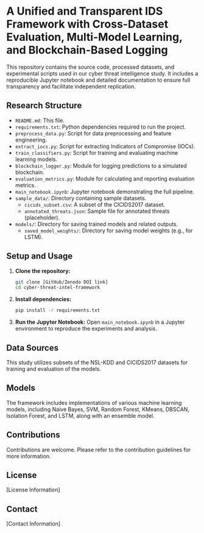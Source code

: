 # A Unified and Transparent IDS Framework with Cross-Dataset Evaluation, Multi-Model Learning, and Blockchain-Based Logging

This repository contains the source code, processed datasets, and experimental scripts used in our cyber threat intelligence study. It includes a reproducible Jupyter notebook and detailed documentation to ensure full transparency and facilitate independent replication.

## Research Structure

- `README.md`: This file.
- `requirements.txt`: Python dependencies required to run the project.
- `preprocess_data.py`: Script for data preprocessing and feature engineering.
- `extract_iocs.py`: Script for extracting Indicators of Compromise (IOCs).
- `train_classifiers.py`: Script for training and evaluating machine learning models.
- `blockchain_logger.py`: Module for logging predictions to a simulated blockchain.
- `evaluation_metrics.py`: Module for calculating and reporting evaluation metrics.
- `main_notebook.ipynb`: Jupyter notebook demonstrating the full pipeline.
- `sample_data/`: Directory containing sample datasets.
  - `cicids_subset.csv`: A subset of the CICIDS2017 dataset.
  - `annotated_threats.json`: Sample file for annotated threats (placeholder).
- `models/`: Directory for saving trained models and related outputs.
  - `saved_model_weights/`: Directory for saving model weights (e.g., for LSTM).

## Setup and Usage

1.  **Clone the repository:**
    ```bash
    git clone [GitHub/Zenodo DOI link]
    cd cyber-threat-intel-framework
    ```
2.  **Install dependencies:**
    ```bash
    pip install -r requirements.txt
    ```
3.  **Run the Jupyter Notebook:**
    Open `main_notebook.ipynb` in a Jupyter environment to reproduce the experiments and analysis.

## Data Sources

This study utilizes subsets of the NSL-KDD and CICIDS2017 datasets for training and evaluation of the models.

## Models

The framework includes implementations of various machine learning models, including Naive Bayes, SVM, Random Forest, KMeans, DBSCAN, Isolation Forest, and LSTM, along with an ensemble model.

## Contributions

Contributions are welcome. Please refer to the contribution guidelines for more information.

## License

[License Information]

## Contact

[Contact Information]

